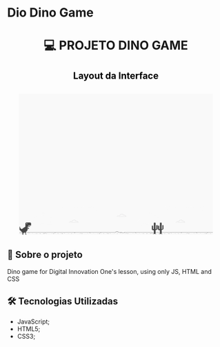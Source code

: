 # Dio Dino Game

<h1 align="center">

:computer: **PROJETO DINO GAME**

</h1>

<h2 align="center" style="color:black"> Layout da Interface
<h2>

<h2 align="center">
<img alt="layout" src= "https://github.com/angelresende/DioDinoGame/blob/main/example.png" width="450px">
</h2>

## 🚀 Sobre o projeto

Dino game for Digital Innovation One's lesson, using only JS, HTML and CSS

## 🛠️ Tecnologias Utilizadas

- JavaScript;
- HTML5;
- CSS3;
